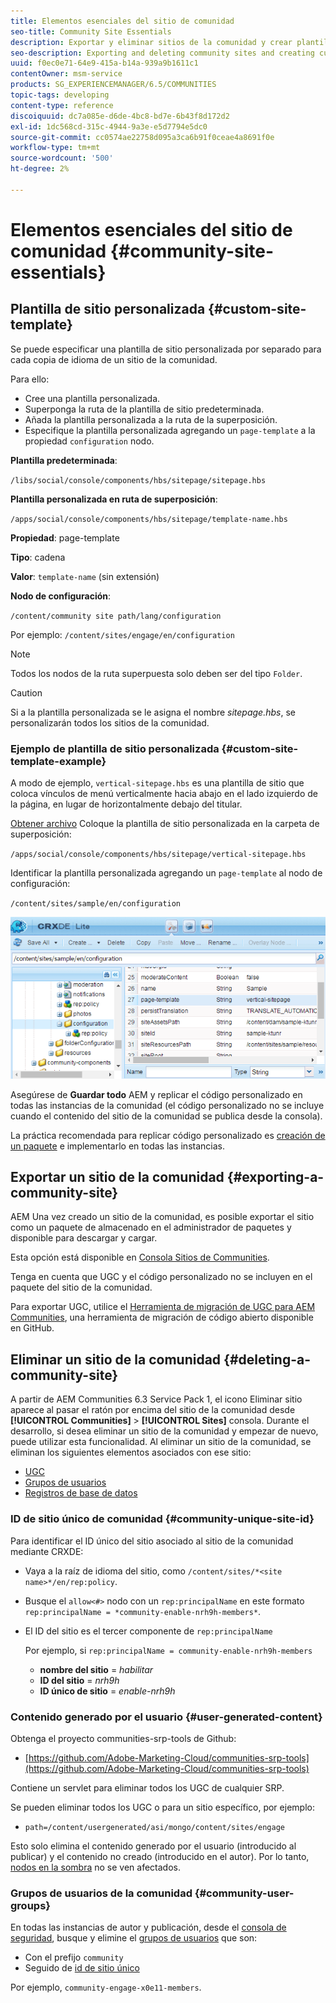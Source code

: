 ```yaml
---
title: Elementos esenciales del sitio de comunidad
seo-title: Community Site Essentials
description: Exportar y eliminar sitios de la comunidad y crear plantillas de sitio personalizadas
seo-description: Exporting and deleting community sites and creating custom site templates
uuid: f0ec0e71-64e9-415a-b14a-939a9b1611c1
contentOwner: msm-service
products: SG_EXPERIENCEMANAGER/6.5/COMMUNITIES
topic-tags: developing
content-type: reference
discoiquuid: dc7a085e-d6de-4bc8-bd7e-6b43f8d172d2
exl-id: 1dc568cd-315c-4944-9a3e-e5d7794e5dc0
source-git-commit: cc0574ae22758d095a3ca6b91f0ceae4a8691f0e
workflow-type: tm+mt
source-wordcount: '500'
ht-degree: 2%

---
```


# Elementos esenciales del sitio de comunidad {#community-site-essentials}

## Plantilla de sitio personalizada {#custom-site-template}

Se puede especificar una plantilla de sitio personalizada por separado para cada copia de idioma de un sitio de la comunidad.

Para ello:

* Cree una plantilla personalizada.
* Superponga la ruta de la plantilla de sitio predeterminada.
* Añada la plantilla personalizada a la ruta de la superposición.
* Especifique la plantilla personalizada agregando un `page-template` a la propiedad `configuration` nodo.

**Plantilla predeterminada**:

`/libs/social/console/components/hbs/sitepage/sitepage.hbs`

**Plantilla personalizada en ruta de superposición**:

`/apps/social/console/components/hbs/sitepage/template-name.hbs`

**Propiedad**: page-template

**Tipo**: cadena

**Valor**: `template-name` (sin extensión)

**Nodo de configuración**:

`/content/community site path/lang/configuration`

Por ejemplo: `/content/sites/engage/en/configuration`

>[!NOTE]
>
>Todos los nodos de la ruta superpuesta solo deben ser del tipo `Folder`.

>[!CAUTION]
>
>Si a la plantilla personalizada se le asigna el nombre *sitepage.hbs*, se personalizarán todos los sitios de la comunidad.

### Ejemplo de plantilla de sitio personalizada {#custom-site-template-example}

A modo de ejemplo, `vertical-sitepage.hbs` es una plantilla de sitio que coloca vínculos de menú verticalmente hacia abajo en el lado izquierdo de la página, en lugar de horizontalmente debajo del titular.

[Obtener archivo](assets/vertical-sitepage.hbs)
Coloque la plantilla de sitio personalizada en la carpeta de superposición:

`/apps/social/console/components/hbs/sitepage/vertical-sitepage.hbs`

Identificar la plantilla personalizada agregando un `page-template` al nodo de configuración:

`/content/sites/sample/en/configuration`

![crxde-siteconfiguration](assets/crxde-siteconfiguration.png)

Asegúrese de **Guardar todo** AEM y replicar el código personalizado en todas las instancias de la comunidad (el código personalizado no se incluye cuando el contenido del sitio de la comunidad se publica desde la consola).

La práctica recomendada para replicar código personalizado es [creación de un paquete](../../help/sites-administering/package-manager.md#creating-a-new-package) e implementarlo en todas las instancias.

## Exportar un sitio de la comunidad {#exporting-a-community-site}

AEM Una vez creado un sitio de la comunidad, es posible exportar el sitio como un paquete de almacenado en el administrador de paquetes y disponible para descargar y cargar.

Esta opción está disponible en [Consola Sitios de Communities](sites-console.md#exporting-the-site).

Tenga en cuenta que UGC y el código personalizado no se incluyen en el paquete del sitio de la comunidad.

Para exportar UGC, utilice el [Herramienta de migración de UGC para AEM Communities](https://github.com/Adobe-Marketing-Cloud/communities-ugc-migration), una herramienta de migración de código abierto disponible en GitHub.

## Eliminar un sitio de la comunidad {#deleting-a-community-site}

A partir de AEM Communities 6.3 Service Pack 1, el icono Eliminar sitio aparece al pasar el ratón por encima del sitio de la comunidad desde **[!UICONTROL Communities]** > **[!UICONTROL Sites]** consola. Durante el desarrollo, si desea eliminar un sitio de la comunidad y empezar de nuevo, puede utilizar esta funcionalidad. Al eliminar un sitio de la comunidad, se eliminan los siguientes elementos asociados con ese sitio:

* [UGC](#user-generated-content)
* [Grupos de usuarios](#community-user-groups)
* [Registros de base de datos](#database-records)

### ID de sitio único de comunidad {#community-unique-site-id}

Para identificar el ID único del sitio asociado al sitio de la comunidad mediante CRXDE:

* Vaya a la raíz de idioma del sitio, como `/content/sites/*<site name>*/en/rep:policy`.

* Busque el `allow<#>` nodo con un `rep:principalName` en este formato `rep:principalName = *community-enable-nrh9h-members*`.

* El ID del sitio es el tercer componente de `rep:principalName`

   Por ejemplo, si `rep:principalName = community-enable-nrh9h-members`

   * **nombre del sitio** = *habilitar*
   * **ID del sitio** = *nrh9h*
   * **ID único de sitio** = *enable-nrh9h*

### Contenido generado por el usuario {#user-generated-content}

Obtenga el proyecto communities-srp-tools de Github:

* [https://github.com/Adobe-Marketing-Cloud/communities-srp-tools](https://github.com/Adobe-Marketing-Cloud/communities-srp-tools)

Contiene un servlet para eliminar todos los UGC de cualquier SRP.

Se pueden eliminar todos los UGC o para un sitio específico, por ejemplo:

* `path=/content/usergenerated/asi/mongo/content/sites/engage`

Esto solo elimina el contenido generado por el usuario (introducido al publicar) y el contenido no creado (introducido en el autor). Por lo tanto, [nodos en la sombra](srp.md#shadownodes) no se ven afectados.

### Grupos de usuarios de la comunidad {#community-user-groups}

En todas las instancias de autor y publicación, desde el [consola de seguridad](../../help/sites-administering/security.md), busque y elimine el [grupos de usuarios](users.md) que son:

* Con el prefijo `community`
* Seguido de [id de sitio único](#community-unique-site-id)

Por ejemplo, `community-engage-x0e11-members`.
